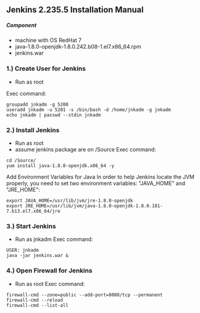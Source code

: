 ## Jenkins 2.235.5 Installation Manual

##### Component

- machine with OS RedHat 7
- java-1.8.0-openjdk-1.8.0.242.b08-1.el7.x86_64.rpm
- jenkins.war


### 1.) Create User for Jenkins
- Run as root

Exec command:
```
groupadd jnkadm -g 5200
useradd jnkadm -u 5201 -s /bin/bash -d /home/jnkadm -g jnkadm
echo jnkadm | passwd --stdin jnkadm
```

### 2.) Install Jenkins
- Run as root
- assume jenkins package are on /Source
Exec command:
```
cd /Source/
yum install java-1.8.0-openjdk.x86_64 -y
```
Add Environment Variables for Java
In order to help Jenkins locate the JVM properly, you need to set two environment variables: "JAVA_HOME" and "JRE_HOME":
```
export JAVA_HOME=/usr/lib/jvm/jre-1.8.0-openjdk
export JRE_HOME=/usr/lib/jvm/java-1.8.0-openjdk-1.8.0.181-7.b13.el7.x86_64/jre
```

### 3.) Start Jenkins
- Run as jnkadm
Exec command:
```
USER: jnkadm
java -jar jenkins.war &   
```

### 4.) Open Firewall for Jenkins
- Run as root
Exec command:
```
firewall-cmd --zone=public --add-port=8080/tcp --permanent
firewall-cmd --reload
firewall-cmd --list-all
```

